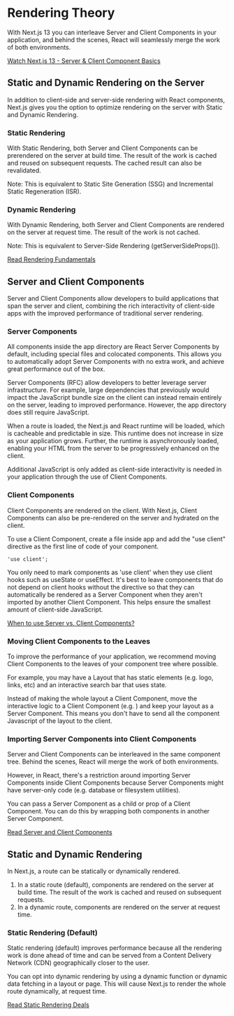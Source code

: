 # Rendering Theory

With Next.js 13 you can interleave Server and Client Components in your application, and behind the scenes, React will seamlessly merge the work of both environments.

[Watch Next.js 13 - Server & Client Component Basics](https://www.youtube.com/watch?v=IcexKbnTEAM&list=PLxCkFZQohykk8ejbV94XbigHSONNq4m3C)

## Static and Dynamic Rendering on the Server

In addition to client-side and server-side rendering with React components, Next.js gives you the option to optimize rendering on the server with Static and Dynamic Rendering.

### Static Rendering

With Static Rendering, both Server and Client Components can be prerendered on the server at build time. The result of the work is cached and reused on subsequent requests. The cached result can also be revalidated.

Note: This is equivalent to Static Site Generation (SSG) and Incremental Static Regeneration (ISR).

### Dynamic Rendering

With Dynamic Rendering, both Server and Client Components are rendered on the server at request time. The result of the work is not cached.

Note: This is equivalent to Server-Side Rendering (getServerSideProps()).

[Read Rendering Fundamentals](https://beta.nextjs.org/docs/rendering/fundamentals)

## Server and Client Components

Server and Client Components allow developers to build applications that span the server and client, combining the rich interactivity of client-side apps with the improved performance of traditional server rendering.

### Server Components

All components inside the app directory are React Server Components by default, including special files and colocated components. This allows you to automatically adopt Server Components with no extra work, and achieve great performance out of the box.

Server Components (RFC) allow developers to better leverage server infrastructure. For example, large dependencies that previously would impact the JavaScript bundle size on the client can instead remain entirely on the server, leading to improved performance. However, the app directory does still require JavaScript.

When a route is loaded, the Next.js and React runtime will be loaded, which is cacheable and predictable in size. This runtime does not increase in size as your application grows. Further, the runtime is asynchronously loaded, enabling your HTML from the server to be progressively enhanced on the client.

Additional JavaScript is only added as client-side interactivity is needed in your application through the use of Client Components.

### Client Components

Client Components are rendered on the client. With Next.js, Client Components can also be pre-rendered on the server and hydrated on the client.

To use a Client Component, create a file inside app and add the "use client" directive as the first line of code of your component.

```
'use client';

```

You only need to mark components as 'use client' when they use client hooks such as useState or useEffect. It's best to leave components that do not depend on client hooks without the directive so that they can automatically be rendered as a Server Component when they aren't imported by another Client Component. This helps ensure the smallest amount of client-side JavaScript.

[When to use Server vs. Client Components?](https://beta.nextjs.org/docs/rendering/server-and-client-components#when-to-use-server-vs-client-components)

### Moving Client Components to the Leaves

To improve the performance of your application, we recommend moving Client Components to the leaves of your component tree where possible.

For example, you may have a Layout that has static elements (e.g. logo, links, etc) and an interactive search bar that uses state.

Instead of making the whole layout a Client Component, move the interactive logic to a Client Component (e.g. <SearchBar />) and keep your layout as a Server Component. This means you don't have to send all the component Javascript of the layout to the client.

### Importing Server Components into Client Components

Server and Client Components can be interleaved in the same component tree. Behind the scenes, React will merge the work of both environments.

However, in React, there's a restriction around importing Server Components inside Client Components because Server Components might have server-only code (e.g. database or filesystem utilities).

You can pass a Server Component as a child or prop of a Client Component. You can do this by wrapping both components in another Server Component.

[Read Server and Client Components](https://beta.nextjs.org/docs/rendering/server-and-client-components)

## Static and Dynamic Rendering

In Next.js, a route can be statically or dynamically rendered.

1. In a static route (default), components are rendered on the server at build time. The result of the work is cached and reused on subsequent requests.
2. In a dynamic route, components are rendered on the server at request time.

### Static Rendering (Default)

Static rendering (default) improves performance because all the rendering work is done ahead of time and can be served from a Content Delivery Network (CDN) geographically closer to the user.

You can opt into dynamic rendering by using a dynamic function or dynamic data fetching in a layout or page. This will cause Next.js to render the whole route dynamically, at request time.

[Read Static Rendering Deals](https://beta.nextjs.org/docs/rendering/static-and-dynamic-rendering#static-rendering-default)

